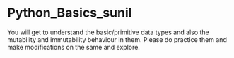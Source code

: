 # Python_Basics_sunil

You will get to understand the basic/primitive data types and also the mutability and immutability behaviour in them.
Please do practice them and make modifications on the same and explore.
